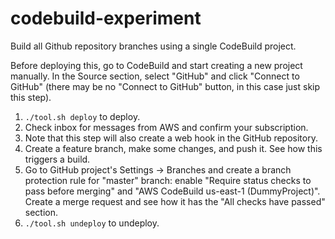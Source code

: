# codebuild-experiment

Build all Github repository branches using a single CodeBuild project.

Before deploying this, go to CodeBuild and start creating a new project manually. In the Source section, select "GitHub" and click "Connect to GitHub" (there may be no "Connect to GitHub" button, in this case just skip this step).

1. `./tool.sh deploy` to deploy. 
2. Check inbox for messages from AWS and confirm your subscription.
3. Note that this step will also create a web hook in the GitHub repository.
4. Create a feature branch, make some changes, and push it. See how this triggers a build.
5. Go to GitHub project's Settings -> Branches and create a branch protection rule for "master" branch: enable "Require status checks to pass before merging" and "AWS CodeBuild us-east-1 (DummyProject)". Create a merge request and see how it has the "All checks have passed" section.
6. `./tool.sh undeploy` to undeploy.
